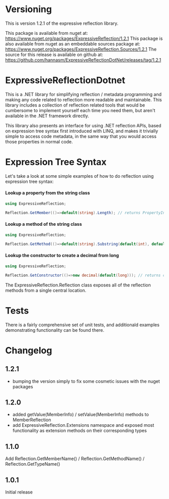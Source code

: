 # Versioning
This is version 1.2.1 of the expressive reflection library.

This package is available from nuget at: https://www.nuget.org/packages/ExpressiveReflection/1.2.1
This package is also available from nuget as an embeddable sources package at: https://www.nuget.org/packages/ExpressiveReflection.Sources/1.2.1
The source for this release is available on github at: https://github.com/hannasm/ExpressiveReflectionDotNet/releases/tag/1.2.1

# ExpressiveReflectionDotnet
This is a .NET library for simplifying reflection / metadata programming and making 
any code related to reflection more readable and maintainable. This library includes
a collection of reflection related tools that would be cumbersome to implement yourself
each time you need them, but aren't available in the .NET framework directly. 

This library also presents an interface for using  .NET reflection APIs, 
based on expression tree syntax first introduced with LINQ, and makes it trivially
simple to access code metadata, in the same way that you would access those properties
in normal code.

# Expression Tree Syntax

Let's take a look at some simple examples of how to do reflection using expression tree syntax:

#### Lookup a property from the string class
```C# 
using ExpressiveReflection;

Reflection.GetMember(()=>default(string).Length); // returns PropertyInfo for string.Length
```

#### Lookup a method of the string class
```C#
using ExpressiveReflection;

Reflection.GetMethod(()=>default(string).Substring(default(int), default(int)); // returns MethodInfo for string.Substring(int,int) 
```

#### Lookup the constructor to create a decimal from long
```C#
using ExpressiveReflection;

Reflection.GetConstructor(()=>new decimal(default(long))); // returns constructorInfo for new decimal(string)
```

The ExpressiveReflection.Reflection class exposes all of the reflection methods from a single central location.

# Tests
There is a fairly comprehensive set of unit tests, and additionald examples demonstrating functionality can be found there.

# Changelog 

## 1.2.1 
 * bumping the version simply to fix some cosmetic issues with the nuget packages

## 1.2.0 
 * added getValue(MemberInfo) / setValue(MemberInfo) methods to MemberReflection
 * add ExpressiveReflection.Extensions namespace and exposed most functionality as extension methods on their corresponding types

## 1.1.0
Add Reflection.GetMemberName() / Reflection.GetMethodName() / Reflection.GetTypeName()

## 1.0.1
Initial release